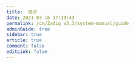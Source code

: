 ```yaml
---
title:  简介
date: 2021-03-16 17:19:43
permalink: /cn/Zadig v3.3/system-manual/guide
adminGuide: true
sidebar: true
article: true
comment: false
editLink: false
---
```


